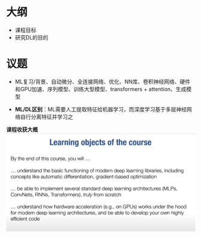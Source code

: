 # 大纲
- 课程目标
- 研究DL的目的

# 议题
- ML复习/背景、自动微分、全连接网络、优化、NN库、卷积神经网络、硬件和GPU加速、序列模型、训练大型模型、transformers + attention、生成模型

- **ML/DL区别**：ML需要人工提取特征给机器学习，而深度学习基于多层神经网络自行分离特征并学习之

**课程收获大概**
![alt text](image.png)
